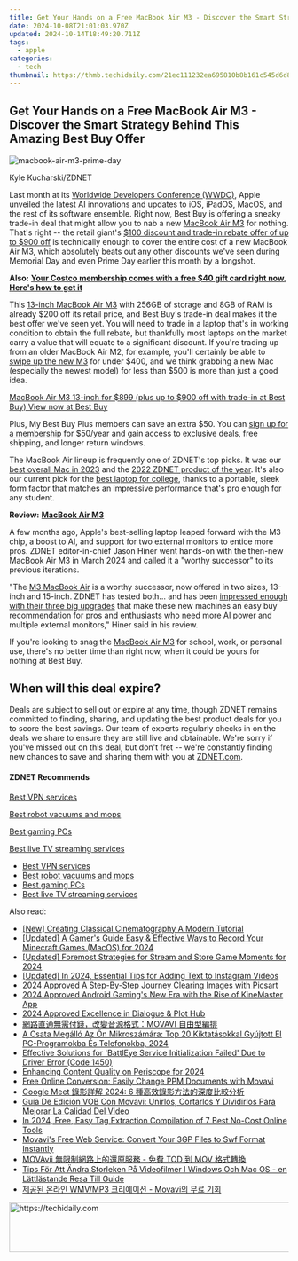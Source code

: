 ```yaml
---
title: Get Your Hands on a Free MacBook Air M3 - Discover the Smart Strategy Behind This Amazing Best Buy Offer
date: 2024-10-08T21:01:03.970Z
updated: 2024-10-14T18:49:20.711Z
tags:
  - apple
categories:
  - tech
thumbnail: https://thmb.techidaily.com/21ec111232ea695810b8b161c545d6d8dc411e7eef6880dc4b8d8fa008ddde2f.png
---
```


## Get Your Hands on a Free MacBook Air M3 - Discover the Smart Strategy Behind This Amazing Best Buy Offer

![macbook-air-m3-prime-day](https://www.zdnet.com/a/img/resize/f6faf5d70ef41a45b42fcf43522822002004fdc6/2024/07/17/7bb10eca-d59b-41eb-914e-05c641698215/macbook-air-m3-prime-day.jpg?auto=webp&width=1280)

Kyle Kucharski/ZDNET

Last month at its [Worldwide Developers Conference (WWDC)](https://www.zdnet.com/article/every-new-feature-apple-unveiled-for-iphone-ipad-mac-and-more-this-fall-including-ai/), Apple unveiled the latest AI innovations and updates to iOS, iPadOS, MacOS, and the rest of its software ensemble. Right now, Best Buy is offering a sneaky trade-in deal that might allow you to nab a new [MacBook Air M3](https://shop-links.co/link/?url=https%3A%2F%2Fwww.bestbuy.com%2Fsite%2Fapple-macbook-air-13-inch-laptop-m3-chip-8gb-memory-256gb-ssd-midnight%2F6565837.p%3F&publisher_slug=itechdaily19598&exclusive=1) for nothing. That's right -- the retail giant's [$100 discount and trade-in rebate offer of up to $900 off](https://shop-links.co/link/?url=https%3A%2F%2Fwww.bestbuy.com%2Fsite%2Fapple-macbook-air-13-inch-laptop-m3-chip-8gb-memory-256gb-ssd-midnight%2F6565837.p%3F&publisher_slug=itechdaily19598&exclusive=1) is technically enough to cover the entire cost of a new MacBook Air M3, which absolutely beats out any other discounts we've seen during Memorial Day and even Prime Day earlier this month by a longshot. 

**Also:** [**Your Costco membership comes with a free $40 gift card right now. Here's how to get it**](https://www.zdnet.com/home-and-office/your-costco-membership-comes-with-a-free-40-gift-card-right-now-heres-how-to-get-it/)

This [13-inch MacBook Air M3](https://www.zdnet.com/article/m3-macbook-air-review/) with 256GB of storage and 8GB of RAM is already $200 off its retail price, and Best Buy's trade-in deal makes it the best offer we've seen yet. You will need to trade in a laptop that's in working condition to obtain the full rebate, but thankfully most laptops on the market carry a value that will equate to a significant discount. If you're trading up from an older MacBook Air M2, for example, you'll certainly be able to [swipe up the new M3](https://shop-links.co/link/?url=https%3A%2F%2Fwww.bestbuy.com%2Fsite%2Fapple-macbook-air-13-inch-laptop-m3-chip-8gb-memory-256gb-ssd-midnight%2F6565837.p%3F&publisher_slug=itechdaily19598&exclusive=1) for under $400, and we think grabbing a new Mac (especially the newest model) for less than $500 is more than just a good idea. 

[MacBook Air M3 13-inch for $899 (plus up to $900 off with trade-in at Best Buy) View now at Best Buy](https://shop-links.co/link/?url=https%3A%2F%2Fwww.bestbuy.com%2Fsite%2Fapple-macbook-air-13-inch-laptop-m3-chip-8gb-memory-256gb-ssd-midnight%2F6565837.p%3F&publisher_slug=itechdaily19598&exclusive=1)

Plus, My Best Buy Plus members can save an extra $50\. You can [sign up for a membership](https://shop-links.co/link/?url=https%3A%2F%2Fwww.bestbuy.com%2Fsite%2Fbest-buy-membership%2Fbest-buy-membership-plus%2Fpcmcat1679669359180.c%3F&publisher_slug=itechdaily19598&exclusive=1) for $50/year and gain access to exclusive deals, free shipping, and longer return windows. 

The MacBook Air lineup is frequently one of ZDNET's top picks. It was our [best overall Mac in 2023](https://www.zdnet.com/article/best-mac/) and the [2022 ZDNET product of the year](https://www.zdnet.com/article/m2-macbook-air-zdnets-product-of-the-year/). It's also our current pick for the [best laptop for college](https://www.zdnet.com/article/best-laptop-for-college/), thanks to a portable, sleek form factor that matches an impressive performance that's pro enough for any student. 

**Review:** [**MacBook Air M3**](https://www.zdnet.com/article/m3-macbook-air-review/)

A few months ago, Apple's best-selling laptop leaped forward with the M3 chip, a boost to AI, and support for two external monitors to entice more pros. ZDNET editor-in-chief Jason Hiner went hands-on with the then-new MacBook Air M3 in March 2024 and called it a "worthy successor" to its previous iterations.

"The [M3 MacBook Air](https://apple.sjv.io/c/159047/435031/7613?&sharedid=zdnet&partnerpropertyid=1980086&u=https%3A%2F%2Fwww.apple.com%2Fshop%2Fbuy-mac%2Fmacbook-air%2F13-inch-m3&subId1=zd-%5F%5FCOM%5FCLICK%5FID%5F%5F-dtp) is a worthy successor, now offered in two sizes, 13-inch and 15-inch. ZDNET has tested both... and has been [impressed enough with their three big upgrades](https://www.zdnet.com/article/apple-m3-macbook-air-hands-on-these-3-new-features-stood-out-to-me-most/) that make these new machines an easy buy recommendation for pros and enthusiasts who need more AI power and multiple external monitors," Hiner said in his review. 

If you're looking to snag the [MacBook Air M3](https://shop-links.co/link/?url=https%3A%2F%2Fwww.bestbuy.com%2Fsite%2Fapple-macbook-air-13-inch-laptop-m3-chip-8gb-memory-256gb-ssd-midnight%2F6565837.p%3F&publisher_slug=itechdaily19598&exclusive=1) for school, work, or personal use, there's no better time than right now, when it could be yours for nothing at Best Buy. 

## When will this deal expire?

Deals are subject to sell out or expire at any time, though ZDNET remains committed to finding, sharing, and updating the best product deals for you to score the best savings. Our team of experts regularly checks in on the deals we share to ensure they are still live and obtainable. We're sorry if you've missed out on this deal, but don't fret -- we're constantly finding new chances to save and sharing them with you at [ZDNET.com](https://www.zdnet.com/). 

#### **ZDNET** Recommends

[Best VPN services](https://www.zdnet.com/article/best-vpn/ "Best VPN services")

[Best robot vacuums and mops](https://www.zdnet.com/article/best-robot-vacuum-mop/ "Best robot vacuums and mops")

[Best gaming PCs](https://www.zdnet.com/article/best-gaming-pc/ "Best gaming PCs")

[Best live TV streaming services](https://www.zdnet.com/article/best-live-tv-streaming-service/ "Best live TV streaming services")

* [Best VPN services](https://www.zdnet.com/article/best-vpn/ "Best VPN services")
* [Best robot vacuums and mops](https://www.zdnet.com/article/best-robot-vacuum-mop/ "Best robot vacuums and mops")
* [Best gaming PCs](https://www.zdnet.com/article/best-gaming-pc/ "Best gaming PCs")
* [Best live TV streaming services](https://www.zdnet.com/article/best-live-tv-streaming-service/ "Best live TV streaming services")

<ins class="adsbygoogle"
     style="display:block"
     data-ad-format="autorelaxed"
     data-ad-client="ca-pub-7571918770474297"
     data-ad-slot="1223367746"></ins>

<ins class="adsbygoogle"
     style="display:block"
     data-ad-client="ca-pub-7571918770474297"
     data-ad-slot="8358498916"
     data-ad-format="auto"
     data-full-width-responsive="true"></ins>

<span class="atpl-alsoreadstyle">Also read:</span>
<div><ul>
<li><a href="https://youtube-clips.techidaily.com/new-creating-classical-cinematography-a-modern-tutorial/"><u>[New] Creating Classical Cinematography A Modern Tutorial</u></a></li>
<li><a href="https://remote-screen-capture.techidaily.com/updated-a-gamers-guide-easy-and-effective-ways-to-record-your-minecraft-games-macos-for-2024/"><u>[Updated] A Gamer's Guide Easy & Effective Ways to Record Your Minecraft Games (MacOS) for 2024</u></a></li>
<li><a href="https://screen-video-capture.techidaily.com/updated-foremost-strategies-for-stream-and-store-game-moments-for-2024/"><u>[Updated] Foremost Strategies for Stream and Store Game Moments for 2024</u></a></li>
<li><a href="https://instagram-videos.techidaily.com/updated-in-2024-essential-tips-for-adding-text-to-instagram-videos/"><u>[Updated] In 2024, Essential Tips for Adding Text to Instagram Videos</u></a></li>
<li><a href="https://extra-information.techidaily.com/2024-approved-a-step-by-step-journey-clearing-images-with-picsart/"><u>2024 Approved A Step-By-Step Journey Clearing Images with Picsart</u></a></li>
<li><a href="https://extra-lessons.techidaily.com/2024-approved-android-gamings-new-era-with-the-rise-of-kinemaster-app/"><u>2024 Approved Android Gaming's New Era with the Rise of KineMaster App</u></a></li>
<li><a href="https://some-techniques.techidaily.com/2024-approved-excellence-in-dialogue-and-plot-hub/"><u>2024 Approved Excellence in Dialogue & Plot Hub</u></a></li>
<li><a href="https://some-tips.techidaily.com/1726222746499-movavi/"><u>網路直通無需付錢，改變音源格式：MOVAVI 自由型編排</u></a></li>
<li><a href="https://some-tips.techidaily.com/a-csata-megallo-az-on-mikroszamara-top-20-kiktatasokkal-gyujtott-el-pc-programokba-es-telefonokba-2024/"><u>A Csata Megálló Az Ön Mikroszámára: Top 20 Kiktatásokkal Gyújtott El PC-Programokba És Telefonokba, 2024</u></a></li>
<li><a href="https://driver-error.techidaily.com/effective-solutions-for-battleye-service-initialization-failed-due-to-driver-error-code-1450/"><u>Effective Solutions for 'BattlEye Service Initialization Failed' Due to Driver Error (Code 1450)</u></a></li>
<li><a href="https://vp-tips.techidaily.com/enhancing-content-quality-on-periscope-for-2024/"><u>Enhancing Content Quality on Periscope for 2024</u></a></li>
<li><a href="https://some-tips.techidaily.com/free-online-conversion-easily-change-ppm-documents-with-movavi/"><u>Free Online Conversion: Easily Change PPM Documents with Movavi</u></a></li>
<li><a href="https://some-tips.techidaily.com/google-meet-2024-6/"><u>Google Meet 錄影詳解 2024: 6 種高效錄影方法的深度比較分析</u></a></li>
<li><a href="https://some-tips.techidaily.com/guia-de-edicion-vob-con-movavi-unirlos-cortarlos-y-dividirlos-para-mejorar-la-calidad-del-video/"><u>Guía De Edición VOB Con Movavi: Unirlos, Cortarlos Y Dividirlos Para Mejorar La Calidad Del Video</u></a></li>
<li><a href="https://youtube-data.techidaily.com/24-free-easy-tag-extraction-compilation-of-7-best-no-cost-online-tools/"><u>In 2024, Free, Easy Tag Extraction Compilation of 7 Best No-Cost Online Tools</u></a></li>
<li><a href="https://some-tips.techidaily.com/movavis-free-web-service-convert-your-3gp-files-to-swf-format-instantly/"><u>Movavi's Free Web Service: Convert Your 3GP Files to Swf Format Instantly</u></a></li>
<li><a href="https://some-tips.techidaily.com/movavii-tod-mov/"><u>MOVAvii 無限制網路上的還原服務 - 免費 TOD 到 MOV 格式轉換</u></a></li>
<li><a href="https://some-tips.techidaily.com/tips-for-att-andra-storleken-pa-videofilmer-i-windows-och-mac-os-en-lattlastande-resa-till-guide/"><u>Tips För Att Ändra Storleken På Videofilmer I Windows Och Mac OS - en Lättlästande Resa Till Guide</u></a></li>
<li><a href="https://some-tips.techidaily.com/wmvmp3-movavi/"><u>제공된 온라인 WMV/MP3 크리에이션 - Movavi의 무료 기회</u></a></li>
</ul></div>

<!-- affiliate ads begin -->
<a href="https://appsumo.8odi.net/c/5597632/2049378/7443" target="_top" id="2049378">
  <img src="//a.impactradius-go.com/display-ad/7443-2049378" border="0" alt="https://techidaily.com" width="728" height="90"/>
</a>
<img height="0" width="0" src="https://appsumo.8odi.net/i/5597632/2049378/7443" style="position:absolute;visibility:hidden;" border="0" />
<!-- affiliate ads end -->

